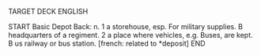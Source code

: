 TARGET DECK
ENGLISH

START
Basic
Depot
Back: n. 1 a storehouse, esp. For military supplies. B headquarters of a regiment. 2 a place where vehicles, e.g. Buses, are kept. B us railway or bus station. [french: related to *deposit]
END
